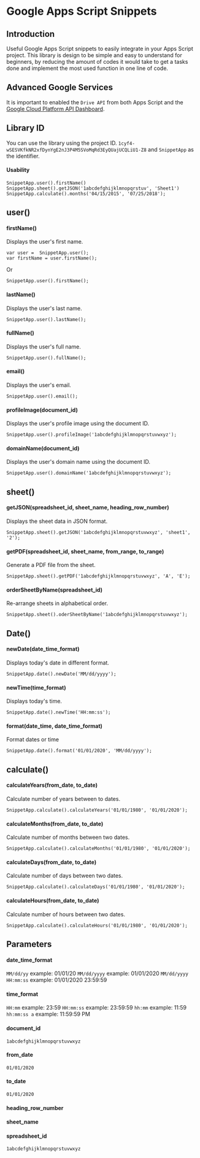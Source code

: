 # Google Apps Script Snippets

## Introduction
Useful Google Apps Script snippets to easily integrate in your Apps Script project. This library is design to be simple and easy to understand for beginners, by reducing the amount of codes it would take to get a tasks done and implement the most used function in one line of code.

## **Advanced Google Services**
It is important to enabled the `Drive API` from both Apps Script and the [Google Cloud Platform API Dashboard](https://console.cloud.google.com/apis/api/drive.googleapis.com/overview).

## **Library ID**
You can use the library using the project ID.
`1cyf4-wSESVKfkNR2xfDynYgE2nJ3P4M5SVoMqRd3EyQUajUCQLiU1-Z8` and `SnippetApp` as the identifier.
#### Usability
`SnippetApp.user().firstName()`<br/>
`SnippetApp.sheet().getJSON('1abcdefghijklmnopqrstuv', 'Sheet1')`<br/>
`SnippetApp.calculate().months('04/15/2015', '07/25/2018');`

## **user()**
#### firstName()
Displays the user's first name.
```
var user =  SnippetApp.user();
var firstName = user.firstName();
```
Or
```
SnippetApp.user().firstName();
```

#### lastName()
Displays the user's last name.
```
SnippetApp.user().lastName();
```

#### fullName()
Displays the user's full name.
```
SnippetApp.user().fullName();
```

#### email()
Displays the user's email.
```
SnippetApp.user().email();
```

#### profileImage(document_id)
Displays the user's profile image using the document ID.
```
SnippetApp.user().profileImage('1abcdefghijklmnopqrstuvwxyz');
```


#### domainName(document_id)
Displays the user's domain name using the document ID.
```
SnippetApp.user().domainName('1abcdefghijklmnopqrstuvwxyz');
```

## **sheet()**
#### getJSON(spreadsheet_id, sheet_name, heading_row_number)
Displays the sheet data in JSON format.
```
SnippetApp.sheet().getJSON('1abcdefghijklmnopqrstuvwxyz', 'sheet1', '2');
```

#### getPDF(spreadsheet_id, sheet_name, from_range, to_range)
Generate a PDF file from the sheet.
```
SnippetApp.sheet().getPDF('1abcdefghijklmnopqrstuvwxyz', 'A', 'E');
```

#### orderSheetByName(spreadsheet_id)
Re-arrange sheets in alphabetical order.
```
SnippetApp.sheet().oderSheetByName('1abcdefghijklmnopqrstuvwxyz');
```

## **Date()**
#### newDate(date_time_format)
Displays today's date in different format.
```
SnippetApp.date().newDate('MM/dd/yyyy');
```

#### newTime(time_format)
Displays today's time.
```
SnippetApp.date().newTime('HH:mm:ss');
```

#### format(date_time, date_time_format)
Format dates or time
```
SnippetApp.date().format('01/01/2020', 'MM/dd/yyyy');
```

## **calculate()**
#### calculateYears(from_date, to_date)
Calculate number of years between to dates.
```
SnippetApp.calculate().calculateYears('01/01/1980', '01/01/2020');
```

#### calculateMonths(from_date, to_date)
Calculate number of months between two dates.
```
SnippetApp.calculate().calculateMonths('01/01/1980', '01/01/2020');
```

#### calculateDays(from_date, to_date)
Calculate number of days between two dates.
```
SnippetApp.calculate().calculateDays('01/01/1980', '01/01/2020');
```

#### calculateHours(from_date, to_date)
Calculate number of hours between two dates.
```
SnippetApp.calculate().calculateHours('01/01/1980', '01/01/2020');
```

## **Parameters**
#### date_time_format
`MM/dd/yy`            example: 01/01/20
`MM/dd/yyyy`          example: 01/01/2020
`MM/dd/yyyy HH:mm:ss` example: 01/01/2020 23:59:59

#### time_format
`HH:mm`       example: 23:59
`HH:mm:ss`    example: 23:59:59
`hh:mm`       example: 11:59
`hh:mm:ss a`  example: 11:59:59 PM

#### document_id
`1abcdefghijklmnopqrstuvwxyz`

#### from_date
`01/01/2020`

#### to_date
`01/01/2020`

#### heading_row_number
#### sheet_name
#### spreadsheet_id
`1abcdefghijklmnopqrstuvwxyz`
